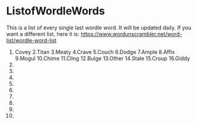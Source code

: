 # ListofWordleWords
This is a list of every single last wordle word. It will be updated daily. If you want a different list, here it is: https://www.wordunscrambler.net/word-list/wordle-word-list
1. Covey
2.Titan
3.Meaty
4.Crave
5.Couch
6.Dodge
7.Ample
8.Affix
9.Mogul
10.Chime
11.Cling
12.Bulge
13.Other
14.Stale
15.Croup
16.Giddy
17.
18.
19.
20.
21.
22.
23.
24.
25.
